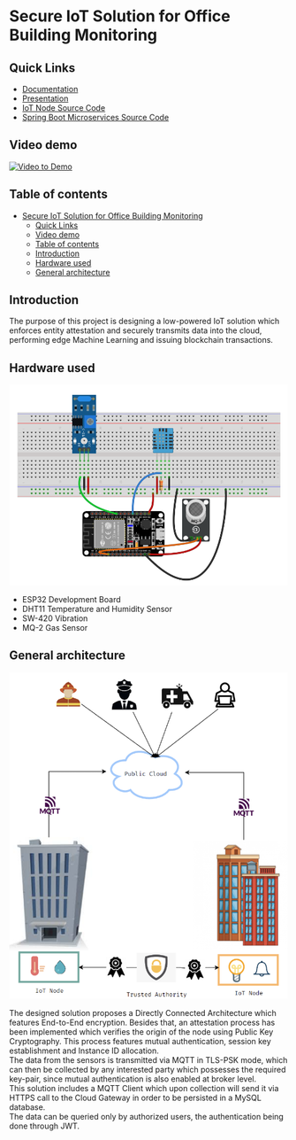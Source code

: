 # Secure IoT Solution for Office Building Monitoring

## Quick Links

- [Documentation](https://github.com/andreiczc/dissertation/blob/master/Dissertation.pdf)
- [Presentation](https://github.com/andreiczc/dissertation/blob/master/Presentation.pdf)
- [IoT Node Source Code](https://github.com/andreiczc/dissertation/tree/master/esp_secure_node)
- [Spring Boot Microservices Source Code](https://github.com/andreiczc/dissertation/tree/master/cloudapps)

## Video demo

[![Video to Demo](https://tinyurl.com/47mbxskc)](https://youtu.be/OZWl-8FuKec "Secure IoT Solution for Office Building Monitoring Demo")

## Table of contents

- [Secure IoT Solution for Office Building Monitoring](#secure-iot-solution-for-office-building-monitoring)
  - [Quick Links](#quick-links)
  - [Video demo](#video-demo)
  - [Table of contents](#table-of-contents)
  - [Introduction](#introduction)
  - [Hardware used](#hardware-used)
  - [General architecture](#general-architecture)

## Introduction

The purpose of this project is designing a low-powered IoT solution which enforces entity attestation and
securely transmits data into the cloud, performing edge Machine Learning and
issuing blockchain transactions.

## Hardware used

![IoT Node Design](etc/docs/diagrams/images/hw_diagram.png)

- ESP32 Development Board
- DHT11 Temperature and Humidity Sensor
- SW-420 Vibration
- MQ-2 Gas Sensor

## General architecture

![General Architecture](etc/docs/diagrams/images/story.png)

The designed solution proposes a Directly Connected Architecture which features End-to-End encryption. Besides that, an attestation process has been implemented which verifies the origin of the node using Public Key Cryptography. This process features mutual authentication, session key establishment and Instance ID allocation. \
The data from the sensors is transmitted via MQTT in TLS-PSK mode, which can then be collected by any interested party which possesses the required key-pair, since mutual authentication is also enabled at broker level. \
This solution includes a MQTT Client which upon collection will send it via HTTPS call to the Cloud Gateway in order to be persisted in a MySQL database. \
The data can be queried only by authorized users, the authentication being done through JWT.
